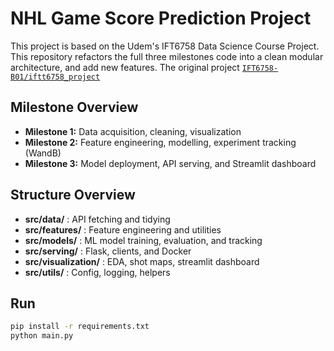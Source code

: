 # NHL Game Score Prediction Project

This project is based on the Udem's IFT6758 Data Science Course Project.
This repository refactors the full three milestones code into a clean modular architecture, and add new features.
The original project [`IFT6758-B01/iftt6758_project`](https://github.com/IFT6758-B01/iftt6758_project)

## Milestone Overview
- **Milestone 1:** Data acquisition, cleaning, visualization
- **Milestone 2:** Feature engineering, modelling, experiment tracking (WandB)
- **Milestone 3:** Model deployment, API serving, and Streamlit dashboard


## Structure Overview
- **src/data/** : API fetching and tidying
- **src/features/** : Feature engineering and utilities
- **src/models/** : ML model training, evaluation, and tracking
- **src/serving/** : Flask, clients, and Docker
- **src/visualization/** : EDA, shot maps, streamlit dashboard
- **src/utils/** : Config, logging, helpers

## Run
```bash
pip install -r requirements.txt
python main.py
```


